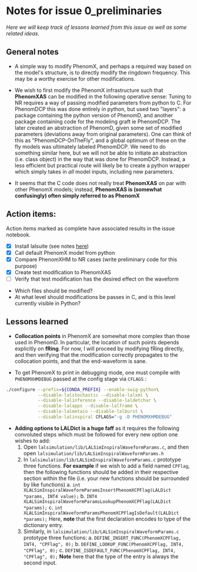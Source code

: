 # Notes for issue 0_preliminaries

*Here we will keep track of lessons learned from this issue as well as some related ideas.*

## General notes

* A simple way to modify PhenomX, and perhaps a required way based on the model's structure, is to directly modify the ringdown frequency. This may be a worthy exercise for other modifications.

* We wish to first modify the PhenomX infrastructure such that **PhenomXAS** can be modified in the following operative sense: Tuning to NR requires a way of passing modified parameters from python to C. For PhenomDCP this was done entirely in python, but used two "layers": a package containing the python version of PhenomD, and another package containing code for the modeling graft ie PhenomDCP. The later created an abstraction of PhenomD, given some set of modified parameters (deviations away from original parameters). One can think of this as "PhenomDCP-OnTheFly", and a global optimum of these on the fly models was ultimately labeled PhenomDCP. We need to do something similar here, but we will not be able to initiate an abstraction (i.e. class object) in the way that was done for PhenomDCP. Instead, a less efficient but practical route will likely be to create a python wrapper which simply takes in *all* model inputs, including new parameters.

* It seems that the C code does not really treat **PhenomXAS** on par with other PhenomX models; instead, **PhenomXAS is (somewhat confusingly) often simply referred to as PhenomX** 

## Action items:
Action items marked as complete have associated results in the issue notebook.

- [x] Install lalsuite (see notes [here](https://github.com/llondon6/positive/blob/master/docs/notes/install_lalsuite_locally.md))  
- [x] Call default PhenomX model from python
- [x] Compare PhenomXHM to NR cases (write preliminary code for this purpose)
- [x] Create test modification to PhenomXAS
- [ ] Verify that test modification has the desired effect on the waveform
 * Which files should be modified?
 * At what level should modifications be passes in C, and is this level currently visible in Python?

## Lessons learned

* **Collocation points** in PhenomX are somewhat more complex than those used in PhenomD. In particular, the location of such points depends explicitly on **fRing**. For now, I will proceed by modifying fRing directly, and then verifying that the modification correctly propagates to the collocation points, and that the end-waveform is sane.

* To get PhenomX to print in debugging mode, one must compile with `PHENOMXHMDEBUG` passed at the config stage via `CFLAGS` : 
```bash
./configure --prefix=${CONDA_PREFIX} --enable-swig-python\
            --disable-lalstochastic --disable-lalxml \
            --disable-lalinference --disable-laldetchar \
            --disable-lalapps --disable-lalframe \
            --disable-lalmetaio --disable-lalburst \
            --disable-lalinspiral CFLAGS="-g -D PHENOMXHMDEBUG"
```

* **Adding options to LALDict is a huge faff** as it requires the following convoluted steps which must be followed for every new option one wishes to add:
    1. Open `lalsimulation/lib/LALSimInspiralWaveformParams.c`, and then open `lalsimulation/lib/LALSimInspiralWaveformParams.h`
    2. In `lalsimulation/lib/LALSimInspiralWaveformParams.c` prototype three functions. **For example** if we wish to add a field named `CPFlag`, then the following functions should be added in their respective section within the file (i.e. your new functions should be surrounded by like functions)
        a. `int XLALSimInspiralWaveformParamsInsertPhenomXCPFlag(LALDict *params, INT4 value);`
        b. `INT4 XLALSimInspiralWaveformParamsLookupPhenomXCPFlag(LALDict *params);`
        c. `int XLALSimInspiralWaveformParamsPhenomXCPFlagIsDefault(LALDict *params);`
    Here, **note** that the first declaration encodes to type of the dictionary entry.
    3. Similarly, in `lalsimulation/lib/LALSimInspiralWaveformParams.c` prototype three functions:
        a. `DEFINE_INSERT_FUNC(PhenomXCPFlag, INT4, "CPFlag", 0);`
        b. `DEFINE_LOOKUP_FUNC(PhenomXCPFlag, INT4, "CPFlag", 0);`
        c. `DEFINE_ISDEFAULT_FUNC(PhenomXCPFlag, INT4, "CPFlag", 0);`
    **Note** here that the type of the entry is always the second input. 
